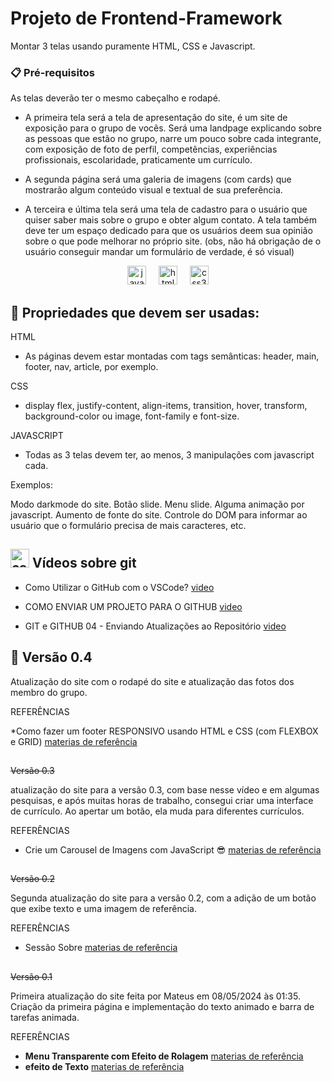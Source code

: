 # Projeto de Frontend-Framework
Montar 3 telas usando puramente HTML, CSS e Javascript.




### 📋 Pré-requisitos

As telas deverão ter o mesmo cabeçalho e rodapé.

* A primeira tela será a tela de apresentação do site, é um site de exposição para o grupo de vocês. Será uma landpage explicando sobre
as pessoas que estão no grupo, narre um pouco sobre cada integrante, com exposição de foto de perfil, competências, experiências
profissionais, escolaridade, praticamente um currículo. 

* A segunda página será uma galeria de imagens (com cards) que mostrarão algum conteúdo visual e textual de sua preferência.

* A terceira e última tela será uma tela de cadastro para o usuário que quiser saber mais sobre o grupo e obter algum contato. A tela 
também deve ter um espaço dedicado para que os usuários deem sua opinião sobre o que pode melhorar no próprio site. (obs, não há obrigação
de o usuário conseguir mandar um formulário de verdade, é só visual)


<div align="center">
  <img src="https://cdn.jsdelivr.net/gh/devicons/devicon/icons/javascript/javascript-original.svg" height="30" alt="javascript logo"  />
  <img width="12" />
  <img src="https://cdn.jsdelivr.net/gh/devicons/devicon/icons/html5/html5-original.svg" height="30" alt="html5 logo"  />
  <img width="12" />
  <img src="https://cdn.jsdelivr.net/gh/devicons/devicon/icons/css3/css3-original.svg" height="30" alt="css3 logo"  />
</div>



## 📄 Propriedades que devem ser usadas:
HTML
* As páginas devem estar montadas com tags semânticas: header, main, footer, nav, article, por exemplo.
  
CSS
* display flex, justify-content, align-items, transition, hover, transform, background-color ou image, font-family e font-size.

JAVASCRIPT

* Todas as 3 telas devem ter, ao menos, 3 manipulações com javascript cada.

Exemplos:

Modo darkmode do site.
Botão slide.
Menu slide.
Alguma animação por javascript.
Aumento de fonte do site.
Controle do DOM para informar ao usuário que o formulário precisa de mais caracteres, etc.


 ## <img src="https://cdn.jsdelivr.net/npm/simple-icons@3.0.1/icons/github.svg" height="30" alt="css3 logo"  />  Vídeos sobre git

* Como Utilizar o GitHub com o VSCode? [video](https://www.youtube.com/watch?v=oAEwp0AGmSo)
  
* COMO ENVIAR UM PROJETO PARA O GITHUB [video](https://www.youtube.com/watch?v=lv5a80XgzlI&t=187s)
  
* GIT e GITHUB 04 - Enviando Atualizações ao Repositório [video](https://www.youtube.com/watch?v=EbAyAUOmUBM)

## 📌 Versão 0.4

Atualização do site com o rodapé do site e atualização das fotos dos membro do grupo.

REFERÊNCIAS

*Como fazer um footer RESPONSIVO usando HTML e CSS (com FLEXBOX e GRID) [materias de referência](https://www.youtube.com/watch?v=SUFzgCwJZkk)
##

~~Versão 0.3~~

atualização do site para a versão 0.3, com base nesse vídeo e em algumas pesquisas, e após muitas horas de trabalho, consegui criar uma interface de currículo. Ao apertar um botão, ela muda para diferentes currículos.

REFERÊNCIAS

* Crie um Carousel de Imagens com JavaScript 😎 [materias de referência](https://www.youtube.com/watch?v=WHHuqsbvsJI&t=5s)

##
~~Versão 0.2~~

Segunda atualização do site para a versão 0.2, com a adição de um botão que exibe texto e uma imagem de referência.

REFERÊNCIAS

* Sessão Sobre [materias de referência](https://www.youtube.com/watch?v=UjlxmQst17E)

##
~~Versão 0.1~~

Primeira atualização do site feita por Mateus em 08/05/2024 às 01:35. Criação da primeira página e implementação do texto animado e barra de tarefas animada.


REFERÊNCIAS

* **Menu Transparente com Efeito de Rolagem**  [materias de referência](https://www.youtube.com/watch?v=nxoPx7qOAbQ&t=1401s)
* **efeito de Texto**  [materias de referência](https://www.youtube.com/watch?v=1HTg3RwcMGg&t=1072s)
